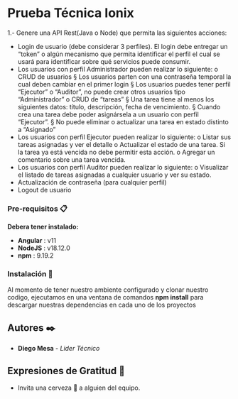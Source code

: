# Prueba Técnica Ionix

1.- Genere una API Rest(Java o Node) que permita las siguientes acciones:
- Login de usuario (debe considerar 3 perfiles). El login debe entregar un “token”
o algún mecanismo que permita identificar el perfil el cual se usará para
identificar sobre qué servicios puede consumir.
- Los usuarios con perfil Administrador pueden realizar lo siguiente:
o CRUD de usuarios
§ Los usuarios parten con una contraseña temporal la cual deben
cambiar en el primer login
§ Los usuarios puedes tener perfil “Ejecutor” o “Auditor”, no
puede crear otros usuarios tipo “Administrador”
o CRUD de “tareas”
§ Una tarea tiene al menos los siguientes datos: título,
descripción, fecha de vencimiento.
§ Cuando crea una tarea debe poder asignársela a un usuario con
perfil “Ejecutor”.
§ No puede eliminar o actualizar una tarea en estado distinto a
“Asignado”
- Los usuarios con perfil Ejecutor pueden realizar lo siguiente:
o Listar sus tareas asignadas y ver el detalle
o Actualizar el estado de una tarea. Si la tarea ya está vencida no debe
permitir esta acción.
o Agregar un comentario sobre una tarea vencida.
- Los usuarios con perfil Auditor pueden realizar lo siguiente:
o Visualizar el listado de tareas asignadas a cualquier usuario y ver su
estado.
- Actualización de contraseña (para cualquier perfil)
- Logout de usuario


### Pre-requisitos 📋

**Debera tener instalado:**
* **Angular**           : v11
* **NodeJS**            : v18.12.0
* **npm**               : 9.19.2


### Instalación 🔧

Al momento de tener nuestro ambiente configurado y clonar nuestro codigo, ejecutamos en una ventana
de comandos **npm install** para descargar nuestras dependencias en cada uno de los proyectos


## Autores ✒️

* **Diego Mesa** - *Lider Técnico*


## Expresiones de Gratitud 🎁

* Invita una cerveza 🍺 a alguien del equipo.
